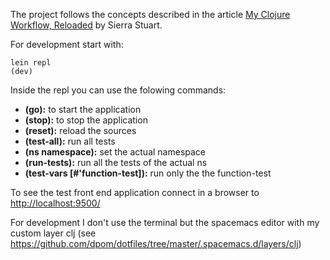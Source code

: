 The project follows the concepts described in the article [My Clojure Workflow, Reloaded](http://thinkrelevance.com/blog/2013/06/04/clojure-workflow-reloaded) by Sierra Stuart.

For development start with:

    lein repl
    (dev)

Inside the repl you can use the folowing commands:

-   **(go):** to start the application
-   **(stop):** to stop the application
-   **(reset):** reload the sources
-   **(test-all):** run all tests
-   **(ns namespace):** set the actual namespace
-   **(run-tests):** run all the tests of the actual ns
-   **(test-vars [#'function-test]):** run only the the function-test

To see the test front end application connect in a browser to <http://localhost:9500/>

For development I don't use the terminal but the spacemacs editor  with my custom layer clj (see <https://github.com/dpom/dotfiles/tree/master/.spacemacs.d/layers/clj>)
